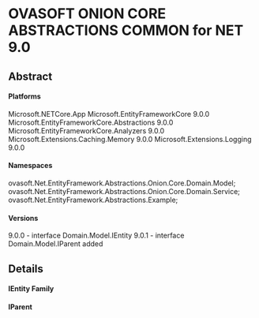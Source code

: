 # OVASOFT ONION CORE ABSTRACTIONS COMMON for NET 9.0

## Abstract

#### Platforms

Microsoft.NETCore.App
Microsoft.EntityFrameworkCore 9.0.0
Microsoft.EntityFrameworkCore.Abstractions 9.0.0
Microsoft.EntityFrameworkCore.Analyzers 9.0.0
Microsoft.Extensions.Caching.Memory 9.0.0
Microsoft.Extensions.Logging 9.0.0

#### Namespaces

ovasoft.Net.EntityFramework.Abstractions.Onion.Core.Domain.Model;
ovasoft.Net.EntityFramework.Abstractions.Onion.Core.Domain.Service;
ovasoft.Net.EntityFramework.Abstractions.Example;

#### Versions

9.0.0 - interface Domain.Model.IEntity 
9.0.1 - interface Domain.Model.IParent added

## Details

#### IEntity Family

#### IParent
